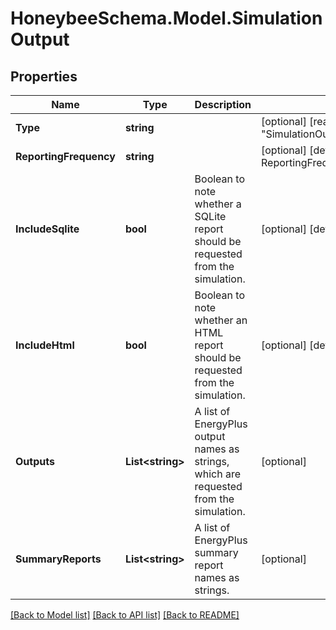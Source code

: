
# HoneybeeSchema.Model.SimulationOutput

## Properties

Name | Type | Description | Notes
------------ | ------------- | ------------- | -------------
**Type** | **string** |  | [optional] [readonly] [default to "SimulationOutput"]
**ReportingFrequency** | **string** |  | [optional] [default to ReportingFrequencyEnum.Hourly]
**IncludeSqlite** | **bool** | Boolean to note whether a SQLite report should be requested from the simulation. | [optional] [default to true]
**IncludeHtml** | **bool** | Boolean to note whether an HTML report should be requested from the simulation. | [optional] [default to false]
**Outputs** | **List&lt;string&gt;** | A list of EnergyPlus output names as strings, which are requested from the simulation. | [optional] 
**SummaryReports** | **List&lt;string&gt;** | A list of EnergyPlus summary report names as strings. | [optional] 

[[Back to Model list]](../README.md#documentation-for-models)
[[Back to API list]](../README.md#documentation-for-api-endpoints)
[[Back to README]](../README.md)

